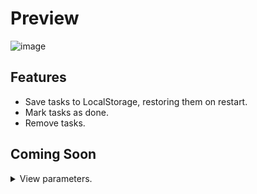 # Preview
![image](https://github.com/user-attachments/assets/5a394c2a-0261-4b68-b5e9-00d804974bcd)

## Features
- Save tasks to LocalStorage, restoring them on restart.
- Mark tasks as done.
- Remove tasks.

## Coming Soon
<details>
  <summary>View parameters.</summary>
  
  - ?view=all
  - ?view=active
  - ?view=completed
</details>
